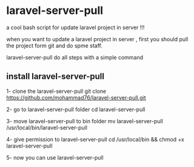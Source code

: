 # laravel-server-pull
a cool bash script for update laravel project in server !!!

when you want to update a laravel project in server , first you should pull the project form git and do spme staff.

laravel-server-pull do all steps with a simple command

## install laravel-server-pull

1- clone the laravel-server-pull
git clone https://github.com/mohammad76/laravel-server-pull.git

2- go to laravel-server-pull folder
cd laravel-server-pull

3- move laravel-server-pull to bin folder
mv laravel-server-pull /usr/local/bin/laravel-server-pull

4- give permission to laravel-server-pull
cd /usr/local/bin && chmod +x laravel-server-pull

5- now you can use laravel-server-pull
